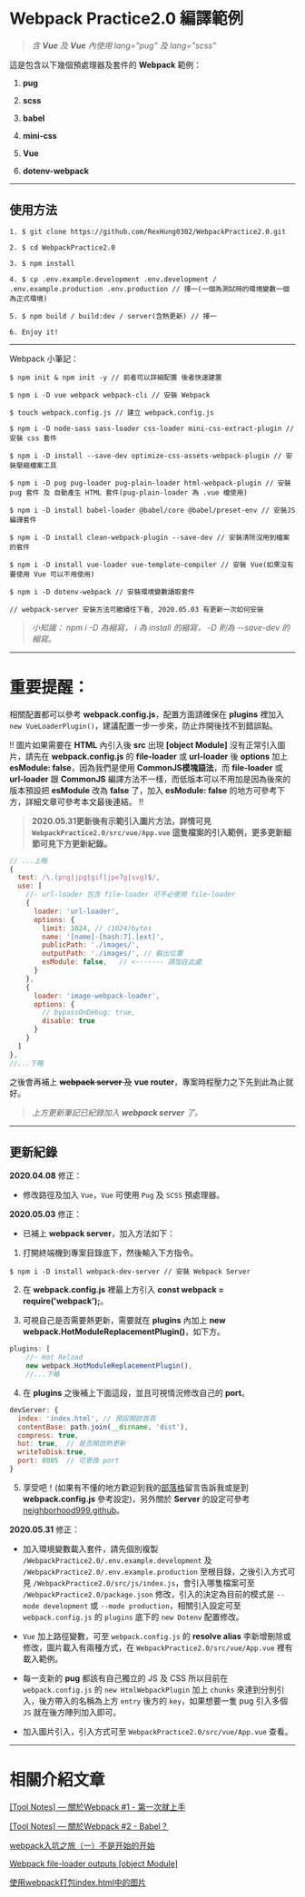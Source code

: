 # Webpack Practice2.0 編譯範例
> *含 **Vue** 及 **Vue** 內使用 lang="pug" 及 lang="scss"*

這是包含以下幾個預處理器及套件的 **Webpack** 範例：

1. **pug**

2. **scss**

3. **babel**

4. **mini-css**

5. **Vue**

6. **dotenv-webpack**

---

## 使用方法

```
1. $ git clone https://github.com/RexHung0302/WebpackPractice2.0.git

2. $ cd WebpackPractice2.0

3. $ npm install

4. $ cp .env.example.development .env.development / .env.example.production .env.production // 擇一(一個為測試時的環境變數一個為正式環境)

5. $ npm build / build:dev / server(含熱更新) // 擇一

6. Enjoy it!
```

---

Webpack 小筆記：

```
$ npm init & npm init -y // 前者可以詳細配置 後者快速建置

$ npm i -D vue webpack webpack-cli // 安裝 Webpack

$ touch webpack.config.js // 建立 webpack.config.js

$ npm i -D node-sass sass-loader css-loader mini-css-extract-plugin // 安裝 css 套件

$ npm i -D install --save-dev optimize-css-assets-webpack-plugin // 安裝壓縮檔案工具

$ npm i -D pug pug-loader pug-plain-loader html-webpack-plugin // 安裝 pug 套件 及 自動產生 HTML 套件(pug-plain-loader 為 .vue 檔使用)

$ npm i -D install babel-loader @babel/core @babel/preset-env // 安裝JS編譯套件

$ npm i -D install clean-webpack-plugin --save-dev // 安裝清除沒用到檔案的套件

$ npm i -D install vue-loader vue-template-compiler // 安裝 Vue(如果沒有要使用 Vue 可以不用使用)

$ npm i -D dotenv-webpack // 安裝環境變數讀取套件

// webpack-server 安裝方法可繼續往下看, 2020.05.03 有更新一次如何安裝

```

> *小知識： npm i -D 為縮寫， i 為 install 的縮寫， -D 則為 --save-dev 的縮寫。*

---

# 重要提醒：

相關配置都可以參考 **webpack.config.js**，配置方面請確保在 **plugins** 裡加入 `new VueLoaderPlugin()`，建議配置一步一步來，防止炸開後找不到錯誤點。

!! 圖片如果需要在 **HTML** 內引入後 **src** 出現 **[object Module]** 沒有正常引入圖片，請先在 **webpack.config.js** 的 **file-loader** 或 **url-loader** 後 **options** 加上 **esModule: false**，因為我們是使用 **CommonJS模塊語法**，而 **file-loader** 或 **url-loader** 跟 **CommonJS** 編譯方法不一樣，而低版本可以不用加是因為後來的版本預設把 **esModule** 改為 **false** 了，加入 **esModule: false** 的地方可參考下方，詳細文章可參考本文最後連結。 !!

> **2020.05.31更新後有示範引入圖片方法，詳情可見 `WebpackPractice2.0/src/vue/App.vue` 這隻檔案的引入範例，更多更新細節可見下方更新紀錄。**

```javascript
// ...上略
{
  test: /\.(png|jpg|gif|jpe?g|svg)$/,
  use: [
    //- url-loader 包含 file-loader 可不必使用 file-loader
    {
      loader: 'url-loader',
      options: {
        limit: 1024, // (1024)bytes
        name: '[name]-[hash:7].[ext]',
        publicPath: './images/',
        outputPath: './images/', // 輸出位置
        esModule: false,   // <------- 請加在此處
      }
    },
    {
      loader: 'image-webpack-loader',
      options: {
        // bypassOnDebug: true,
        disable: true
      }
    }
  ]
},
//...下略
```

之後會再補上 ~~**webpack server** 及~~ **vue router**，專案時程壓力之下先到此為止就好。

> *上方更新筆記已紀錄加入 **webpack server** 了。*

---

## 更新紀錄

**2020.04.08** 修正：

* 修改路徑及加入 `Vue`，`Vue` 可使用 `Pug` 及 `SCSS` 預處理器。

**2020.05.03** 修正：

* 已補上 **webpack server**，加入方法如下：

1. 打開終端機到專案目錄底下，然後輸入下方指令。

```
$ npm i -D install webpack-dev-server // 安裝 Webpack Server
```

2. 在 **webpack.config.js** 裡最上方引入 **const webpack = require('webpack');**。

3. 可視自己是否需要熱更新，需要就在 **plugins** 內加上 **new webpack.HotModuleReplacementPlugin()**，如下方。

```javascript
plugins: [
    //- Hot Reload
    new webpack.HotModuleReplacementPlugin(),
    //...下略
```

4. 在 **plugins** 之後補上下面這段，並且可視情況修改自己的 **port**。

```javascript
devServer: {
  index: 'index.html', // 預設開啟首頁
  contentBase: path.join(__dirname, 'dist'),
  compress: true,
  hot: true,  // 是否開啟熱更新
  writeToDisk:true,
  port: 8085  // 可更換 port
}
```

5. 享受吧！(如果有不懂的地方歡迎到我的[部落格](https://rexhung0302.github.io/2020/03/21/20200321/)留言告訴我或是到 **webpack.config.js** 參考設定)，另外關於 **Server** 的設定可參考 [neighborhood999.github](https://neighborhood999.github.io/webpack-tutorial-gitbook/Part1/WebpackDevServer.html)。


 **2020.05.31** 修正：

* 加入環境變數載入套件，請先個別複製 `/WebpackPractice2.0/.env.example.development` 及 `/WebpackPractice2.0/.env.example.production` 至根目錄，之後引入方式可見 `/WebpackPractice2.0/src/js/index.js`，會引入哪隻檔案可至 `/WebpackPractice2.0/package.json` 修改，引入的決定為目前的模式是 `--mode development` 或 `--mode production`，相關引入設定可至 `webpack.config.js` 的 `plugins` 底下的 `new Dotenv` 配置修改。

* `Vue` 加上路徑變數，可至 `webpack.config.js` 的 **resolve alias** 李新增刪除或修改，圖片載入有兩種方式，在 `WebpackPractice2.0/src/vue/App.vue` 裡有載入範例。

* 每一支新的 **pug** 都該有自己獨立的 JS 及 CSS 所以目前在 `webpack.config.js` 的 `new HtmlWebpackPlugin` 加上 `chunks` 來達到分別引入，後方帶入的名稱為上方 `entry` 後方的 `key`，如果想要一隻 pug 引入多個 `JS` 就在後方陣列加入即可。

* 加入圖片引入，引入方式可至 `WebpackPractice2.0/src/vue/App.vue` 查看。

---

# 相關介紹文章

[[Tool Notes] — 關於Webpack #1 - 第一次就上手](https://rexhung0302.github.io/2019/06/18/20190618/)

[[Tool Notes] — 關於Webpack #2 - Babel？](https://rexhung0302.github.io/2020/03/21/20200321/)

[webpack入坑之旅（一）不是开始的开始](https://blog.guowenfh.com/2016/03/24/vue-webpack-01-base/)

[Webpack file-loader outputs [object Module]](https://stackoverflow.com/questions/59070216/webpack-file-loader-outputs-object-module)

[使用webpack打包index.html中的图片](https://juejin.im/post/5d7752036fb9a06b2a20686f)
